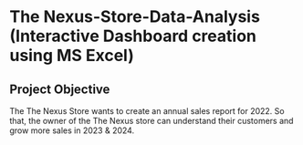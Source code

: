 # The Nexus-Store-Data-Analysis (Interactive Dashboard creation using MS Excel)
## Project Objective
The The Nexus Store wants to create an annual sales report for 2022. So that, the owner of the The Nexus store can understand their customers and grow more sales in 2023 & 2024.
